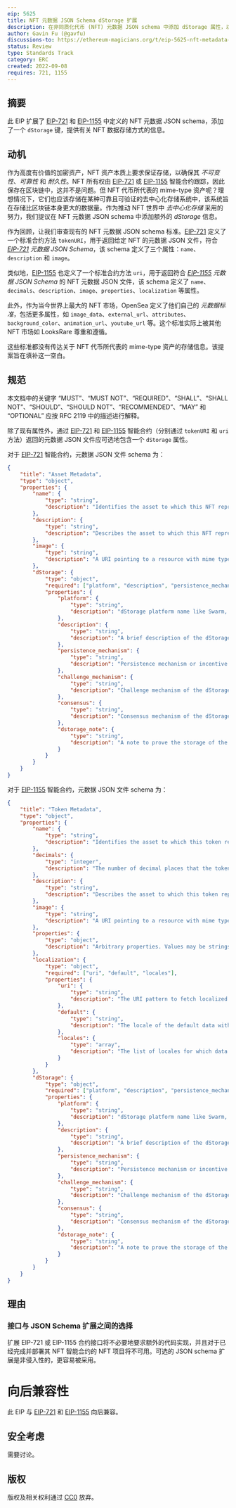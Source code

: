 ```yaml
---
eip: 5625
title: NFT 元数据 JSON Schema dStorage 扩展
description: 在非同质化代币 (NFT) 元数据 JSON schema 中添加 dStorage 属性，以提供 NFT 资产的去中心化存储信息
author: Gavin Fu (@gavfu)
discussions-to: https://ethereum-magicians.org/t/eip-5625-nft-metadata-json-schema-dstorage-extension/10754
status: Review
type: Standards Track
category: ERC
created: 2022-09-08
requires: 721, 1155
---
```


## 摘要

此 EIP 扩展了 [EIP-721](./eip-721.md) 和 [EIP-1155](./eip-1155.md) 中定义的 NFT 元数据 JSON schema，添加了一个 `dStorage` 键，提供有关 NFT 数据存储方式的信息。

## 动机

作为高度有价值的加密资产，NFT 资产本质上要求保证存储，以确保其 *不可变性*、*可靠性* 和 *耐久性*。NFT 所有权由 [EIP-721](./eip-721.md) 或 [EIP-1155](./eip-1155.md) 智能合约跟踪，因此保存在区块链中，这并不是问题。但 NFT 代币所代表的 mime-type 资产呢？理想情况下，它们也应该存储在某种可靠且可验证的去中心化存储系统中，该系统旨在存储比区块链本身更大的数据量。作为推动 NFT 世界中 *去中心化存储* 采用的努力，我们提议在 NFT 元数据 JSON schema 中添加额外的 *dStorage* 信息。

作为回顾，让我们审查现有的 NFT 元数据 JSON schema 标准。[EIP-721](./eip-721.md) 定义了一个标准合约方法 `tokenURI`，用于返回给定 NFT 的元数据 JSON 文件，符合 *[EIP-721](./eip-721.md) 元数据 JSON Schema*，该 schema 定义了三个属性：`name`、`description` 和 `image`。

类似地，[EIP-1155](./eip-1155.md) 也定义了一个标准合约方法 `uri`，用于返回符合 *[EIP-1155](./eip-1155.md) 元数据 JSON Schema* 的 NFT 元数据 JSON 文件，该 schema 定义了 `name`、`decimals`、`description`、`image`、`properties`、`localization` 等属性。

此外，作为当今世界上最大的 NFT 市场，OpenSea 定义了他们自己的 *元数据标准*，包括更多属性，如 `image_data`、`external_url`、`attributes`、`background_color`、`animation_url`、`youtube_url` 等。这个标准实际上被其他 NFT 市场如 LooksRare 尊重和遵循。

这些标准都没有传达关于 NFT 代币所代表的 mime-type 资产的存储信息。该提案旨在填补这一空白。

## 规范

本文档中的关键字 “MUST”、“MUST NOT”、“REQUIRED”、“SHALL”、“SHALL NOT”、“SHOULD”、“SHOULD NOT”、“RECOMMENDED”、“MAY” 和 “OPTIONAL” 应按 RFC 2119 中的描述进行解释。

除了现有属性外，通过 [EIP-721](./eip-721.md) 和 [EIP-1155](./eip-1155.md) 智能合约（分别通过 `tokenURI` 和 `uri` 方法）返回的元数据 JSON 文件应可选地包含一个 `dStorage` 属性。

对于 [EIP-721](./eip-721.md) 智能合约，元数据 JSON 文件 schema 为：

```json
{
    "title": "Asset Metadata",
    "type": "object",
    "properties": {
        "name": {
            "type": "string",
            "description": "Identifies the asset to which this NFT represents"
        },
        "description": {
            "type": "string",
            "description": "Describes the asset to which this NFT represents"
        },
        "image": {
            "type": "string",
            "description": "A URI pointing to a resource with mime type image/* representing the asset to which this NFT represents. Consider making any images at a width between 320 and 1080 pixels and aspect ratio between 1.91:1 and 4:5 inclusive."
        },
        "dStorage": {
            "type": "object",
            "required": ["platform", "description", "persistence_mechanism", "challenge_mechanism", "consensus", "dstorage_note"],
            "properties": {
                "platform": {
                    "type": "string",
                    "description": "dStorage platform name like Swarm, Arweave, Filecoin, Crust, etc"
                },
                "description": {
                    "type": "string",
                    "description": "A brief description of the dStorage platform"
                },
                "persistence_mechanism": {
                    "type": "string",
                    "description": "Persistence mechanism or incentive structure of the dStorage platform, like 'blockchain-based', 'contract-based', etc"
                },
                "challenge_mechanism": {
                    "type": "string",
                    "description": "Challenge mechanism of the dStorage platform, like Arweave's proof-of-access, etc"
                },
                "consensus": {
                    "type": "string",
                    "description": "Consensus mechanism of the dStorage platform, like PoW, PoS, etc"
                },
                "dstorage_note": {
                    "type": "string",
                    "description": "A note to prove the storage of the NFT asset on the dStorage platform, like a Filecoin deal id, a Crust place_storage_order transaction hash, etc"
                }
            }
        }
    }
}
```

对于 [EIP-1155](./eip-1155.md) 智能合约，元数据 JSON 文件 schema 为：

```json
{
    "title": "Token Metadata",
    "type": "object",
    "properties": {
        "name": {
            "type": "string",
            "description": "Identifies the asset to which this token represents",
        },
        "decimals": {
            "type": "integer",
            "description": "The number of decimal places that the token amount should display - e.g. 18, means to divide the token amount by 1000000000000000000 to get its user representation."
        },
        "description": {
            "type": "string",
            "description": "Describes the asset to which this token represents"
        },
        "image": {
            "type": "string",
            "description": "A URI pointing to a resource with mime type image/* representing the asset to which this token represents. Consider making any images at a width between 320 and 1080 pixels and aspect ratio between 1.91:1 and 4:5 inclusive."
        },
        "properties": {
            "type": "object",
            "description": "Arbitrary properties. Values may be strings, numbers, object or arrays.",
        },
        "localization": {
            "type": "object",
            "required": ["uri", "default", "locales"],
            "properties": {
                "uri": {
                    "type": "string",
                    "description": "The URI pattern to fetch localized data from. This URI should contain the substring `{locale}` which will be replaced with the appropriate locale value before sending the request."
                },
                "default": {
                    "type": "string",
                    "description": "The locale of the default data within the base JSON"
                },
                "locales": {
                    "type": "array",
                    "description": "The list of locales for which data is available. These locales should conform to those defined in the Unicode Common Locale Data Repository (http://cldr.unicode.org/)."
                }
            }
        },
        "dStorage": {
            "type": "object",
            "required": ["platform", "description", "persistence_mechanism", "challenge_mechanism", "consensus", "dstorage_note"],
            "properties": {
                "platform": {
                    "type": "string",
                    "description": "dStorage platform name like Swarm, Arweave, Filecoin, Crust, etc"
                },
                "description": {
                    "type": "string",
                    "description": "A brief description of the dStorage platform"
                },
                "persistence_mechanism": {
                    "type": "string",
                    "description": "Persistence mechanism or incentive structure of the dStorage platform, like 'blockchain-based', 'contract-based', etc"
                },
                "challenge_mechanism": {
                    "type": "string",
                    "description": "Challenge mechanism of the dStorage platform, like Arweave's proof-of-access, etc"
                },
                "consensus": {
                    "type": "string",
                    "description": "Consensus mechanism of the dStorage platform, like PoW, PoS, etc"
                },
                "dstorage_note": {
                    "type": "string",
                    "description": "A note to prove the storage of the NFT asset on the dStorage platform, like a Filecoin deal id, a Crust place_storage_order transaction hash, etc"
                }
            }
        }
    }
}
```

## 理由

### 接口与 JSON Schema 扩展之间的选择

扩展 EIP-721 或 EIP-1155 合约接口将不必要地要求额外的代码实现，并且对于已经完成并部署其 NFT 智能合约的 NFT 项目将不可用。可选的 JSON schema 扩展是非侵入性的，更容易被采用。

# 向后兼容性

此 EIP 与 [EIP-721](./eip-721.md) 和 [EIP-1155](./eip-1155.md) 向后兼容。

## 安全考虑

需要讨论。

## 版权

版权及相关权利通过 [CC0](../LICENSE.md) 放弃。